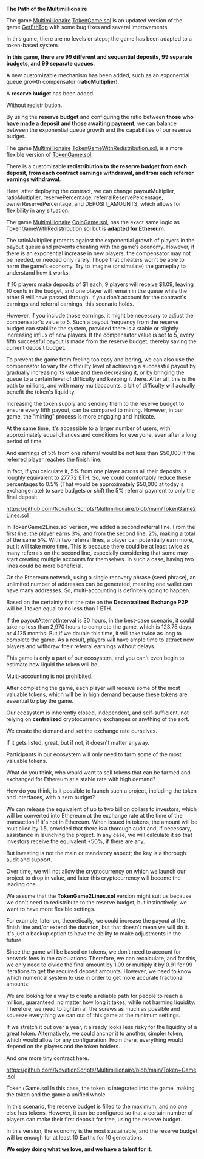 **The Path of the Multimillionaire**

The game [Multimillionaire](https://github.com/NovationScripts/Multimillionaire/tree/main) [TokenGame.sol](https://github.com/NovationScripts/Multimillionaire/blob/main/TokenGame.sol) is an updated version of the game [GetEthTop](https://github.com/NovationScripts/GetEthTop/) with some bug fixes and several improvements.

In this game, there are no levels or steps; the game has been adapted to a token-based system.

**In this game, there are 99 different and sequential deposits, 99 separate budgets, and 99 separate queues**.

A new customizable mechanism has been added, such as an exponential queue growth compensator (**ratioMultiplier**).

A **reserve budget** has been added.

Without redistribution.

By using the **reserve budget** and configuring the ratio between **those who have made a deposit and those awaiting payment**, we can balance between the exponential queue growth and the capabilities of our reserve budget.










The game [Multimillionaire](https://github.com/NovationScripts/Multimillionaire/tree/main) [TokenGameWithRedistribution.sol](https://github.com/NovationScripts/Multimillionaire/blob/main/TokenGameWithRedistribution.sol), is a more flexible version of [TokenGame.sol](https://github.com/NovationScripts/Multimillionaire/blob/main/TokenGame.sol).

There is a customizable **redistribution to the reserve budget from each deposit, from each contract earnings withdrawal, and from each referrer earnings withdrawal**.

Here, after deploying the contract, we can change payoutMultiplier, ratioMultiplier, reservePercentage, referralReservePercentage, ownerReservePercentage, and DEPOSIT_AMOUNTS, which allows for flexibility in any situation.









The game [Multimillionaire](https://github.com/NovationScripts/Multimillionaire) [CoinGame.sol](https://github.com/NovationScripts/Multimillionaire/blob/main/CoinGame.sol), has the exact same logic as [TokenGameWithRedistribution.sol](https://github.com/NovationScripts/Multimillionaire/blob/main/TokenGameWithRedistribution.sol) but is **adapted for Ethereum**.



The ratioMultiplier protects against the exponential growth of players in the payout queue and prevents cheating with the game’s economy. However, if there is an exponential increase in new players, the compensator may not be needed, or needed only rarely. I hope that cheaters won't be able to harm the game’s economy. Try to imagine (or simulate) the gameplay to understand how it works.

If 10 players make deposits of $1 each, 9 players will receive $1.09, leaving 10 cents in the budget, and one player will remain in the queue while the other 9 will have passed through. If you don't account for the contract's earnings and referral earnings, this scenario holds. 

However, if you include those earnings, it might be necessary to adjust the compensator's value to 5. Such a payout frequency from the reserve budget can stabilize the system, provided there is a stable or slightly increasing influx of new players. If the compensator value is set to 5, every fifth successful payout is made from the reserve budget, thereby saving the current deposit budget.

To prevent the game from feeling too easy and boring, we can also use the compensator to vary the difficulty level of achieving a successful payout by gradually increasing its value and then decreasing it, or by bringing the queue to a certain level of difficulty and keeping it there. After all, this is the path to millions, and with many multiaccounts, a bit of difficulty will actually benefit the token's liquidity.

Increasing the token supply and sending them to the reserve budget to ensure every fifth payout, can be compared to mining. However, in our game, the "mining" process is more engaging and intricate.

At the same time, it's accessible to a larger number of users, with approximately equal chances and conditions for everyone, even after a long period of time.

And earnings of 5% from one referral would be not less than $50,000 if the referred player reaches the finish line.

In fact, if you calculate it, 5% from one player across all their deposits is roughly equivalent to 277.72 ETH. So, we could comfortably reduce these percentages to 0.5% (That would be approximately $50,000 at today's exchange rate) to save budgets or shift the 5% referral payment to only the final deposit.



https://github.com/NovationScripts/Multimillionaire/blob/main/TokenGame2Lines.sol

In TokenGame2Lines.sol version, we added a second referral line. From the first line, the player earns 3%, and from the second line, 2%, making a total of the same 5%. With two referral lines, a player can potentially earn more, but it will take more time. This is because there could be at least twice as many referrals on the second line, especially considering that some may start creating multiple accounts for themselves. In such a case, having two lines could be more beneficial.

On the Ethereum network, using a single recovery phrase (seed phrase), an unlimited number of addresses can be generated, meaning one wallet can have many addresses. So, multi-accounting is definitely going to happen.

Based on the certainty that the rate on the **Decentralized Exchange P2P** will be 1 token equal to no less than 1 ETH.

If the payoutAttemptInterval is 30 hours, in the best-case scenario, it could take no less than 2,970 hours to complete the game, which is 123.75 days or 4.125 months. But if we double this time, it will take twice as long to complete the game. As a result, players will have ample time to attract new players and withdraw their referral earnings without delays.

This game is only a part of our ecosystem, and you can't even begin to estimate how liquid the token will be.

Multi-accounting is not prohibited.

After completing the game, each player will receive some of the most valuable tokens, which will be in high demand because these tokens are essential to play the game.

Our ecosystem is inherently closed, independent, and self-sufficient, not relying on **centralized** cryptocurrency exchanges or anything of the sort.

We create the demand and set the exchange rate ourselves.

If it gets listed, great, but if not, it doesn't matter anyway.

Participants in our ecosystem will only need to farm some of the most valuable tokens.

What do you think, who would want to sell tokens that can be farmed and exchanged for Ethereum at a stable rate with high demand?

How do you think, is it possible to launch such a project, including the token and interfaces, with a zero budget?

We can release the equivalent of up to two billion dollars to investors, which will be converted into Ethereum at the exchange rate at the time of the transaction if it's not in Ethereum. When issued in tokens, the amount will be multiplied by 1.5, provided that there is a thorough audit and, if necessary, assistance in launching the project. In any case, we will calculate it so that investors receive the equivalent +50%, if there are any.

But investing is not the main or mandatory aspect; the key is a thorough audit and support.

Over time, we will not allow the cryptocurrency on which we launch our project to drop in value, and later this cryptocurrency will become the leading one.

We assume that the **TokenGame2Lines.sol** version might suit us because we don't need to redistribute to the reserve budget, but instinctively, we want to have more flexible settings.

For example, later on, theoretically, we could increase the payout at the finish line and/or extend the duration, but that doesn't mean we will do it. It's just a backup option to have the ability to make adjustments in the future.

Since the game will be based on tokens, we don’t need to account for network fees in the calculations. Therefore, we can recalculate, and for this, we only need to divide the final amount by 1.09 or multiply it by 0.91 for 99 iterations to get the required deposit amounts. However, we need to know which numerical system to use in order to get more accurate fractional amounts.

We are looking for a way to create a reliable path for people to reach a million, guaranteed, no matter how long it takes, while not harming liquidity. Therefore, we need to tighten all the screws as much as possible and squeeze everything we can out of this game at the minimum settings.

If we stretch it out over a year, it already looks less risky for the liquidity of a great token. Alternatively, we could anchor it to another, simpler token, which would allow for any configuration. From there, everything would depend on the players and the token holders.

And one more tiny contract here.

https://github.com/NovationScripts/Multimillionaire/blob/main/Token+Game.sol

Token+Game.sol In this case, the token is integrated into the game, making the token and the game a unified whole.

In this scenario, the reserve budget is filled to the maximum, and no one else has tokens. However, it can be configured so that a certain number of players can make their first deposit for free, using the reserve budget.

In this version, the economy is the most sustainable, and the reserve budget will be enough for at least 10 Earths for 10 generations.

**We enjoy doing what we love, and we have a talent for it**.
